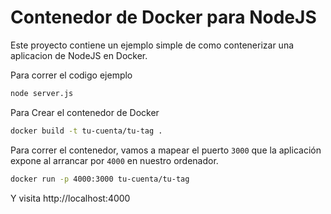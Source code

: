 # Contenedor de Docker para NodeJS

Este proyecto contiene un ejemplo simple de como contenerizar una aplicacion de NodeJS en Docker.

Para correr el codigo ejemplo

```bash
node server.js
```

Para Crear el contenedor de Docker

```bash
docker build -t tu-cuenta/tu-tag .
```

Para correr el contenedor, vamos a mapear el puerto `3000` que la aplicación expone al arrancar por `4000` en nuestro ordenador. 

```bash
docker run -p 4000:3000 tu-cuenta/tu-tag
```

Y visita http://localhost:4000 